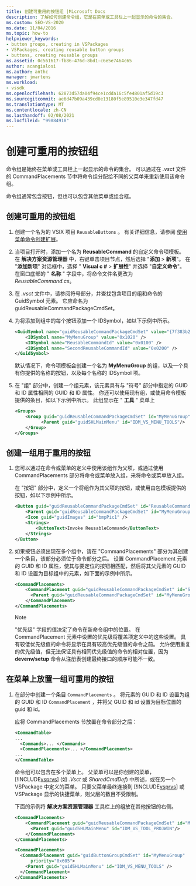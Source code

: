 ```yaml
---
title: 创建可重用的按钮组 |Microsoft Docs
description: 了解如何创建命令组，它是在菜单或工具栏上一起显示的命令的集合。
ms.custom: SEO-VS-2020
ms.date: 11/04/2016
ms.topic: how-to
helpviewer_keywords:
- button groups, creating in VSPackages
- VSPackages, creating reusable button groups
- buttons, creating reusable groups
ms.assetid: 0c561617-fb86-476d-8bd1-c6e5e7464c65
author: acangialosi
ms.author: anthc
manager: jmartens
ms.workload:
- vssdk
ms.openlocfilehash: 62873d57da04f94ce1cdda16c5fe4801af5d19c3
ms.sourcegitcommit: ae6d47b09a439cd0e13180f5e89510e3e347fd47
ms.translationtype: MT
ms.contentlocale: zh-CN
ms.lasthandoff: 02/08/2021
ms.locfileid: "99884918"
---
```

# <a name="create-reusable-groups-of-buttons"></a>创建可重用的按钮组
命令组是始终在菜单或工具栏上一起显示的命令的集合。 可以通过在 *.vsct* 文件的 CommandPlacements 节中将命令组分配给不同的父菜单来重新使用该命令组。

 命令组通常包含按钮，但也可以包含其他菜单或组合框。

## <a name="to-create-a-reusable-group-of-buttons"></a>创建可重用的按钮组

1. 创建一个名为的 VSIX 项目 `ReusableButtons` 。 有关详细信息，请参阅 [使用菜单命令创建扩展](../extensibility/creating-an-extension-with-a-menu-command.md)。

2. 当项目打开时，添加一个名为 **ReusableCommand** 的自定义命令项模板。 在 **解决方案资源管理器** 中，右键单击项目节点，然后选择 "**添加**  >  **新项**"。 在 "**添加新项**" 对话框中，选择 " **Visual c #**  >  **扩展性**" 并选择 "**自定义命令**"。 在窗口底部的 " **名称** " 字段中，将命令文件名更改为 *ReusableCommand.cs*。

3. 在 *.vsct* 文件中，请参阅符号部分，并查找包含项目的组和命令的 GuidSymbol 元素。 它应命名为 guidReusableCommandPackageCmdSet。

4. 为将添加到组中的每个按钮添加一个 IDSymbol，如以下示例中所示。

    ```xml
    <GuidSymbol name="guidReusableCommandPackageCmdSet" value="{7f383b2a-c6b9-4c1d-b4b8-a26dc5b60ca1}">
        <IDSymbol name="MyMenuGroup" value="0x1020" />
        <IDSymbol name="ReusableCommandId" value="0x0100" />
        <IDSymbol name="SecondReusableCommandId" value="0x0200" />
    </GuidSymbol>
    ```

     默认情况下，命令项模板会创建一个名为 **MyMenuGroup** 的组，以及一个具有你提供的名称的按钮，以及每个名称的 IDSymbol 项。

5. 在 "组" 部分中，创建一个组元素，该元素具有与 "符号" 部分中指定的 GUID 和 ID 属性相同的 GUID 和 ID 属性。 你还可以使用现有组，或使用命令模板提供的条目，如以下示例中所示。 此组显示在 " **工具** " 菜单上

    ```xml
    <Groups>
        <Group guid="guidReusableCommandPackageCmdSet" id="MyMenuGroup" priority="0x0600">
              <Parent guid="guidSHLMainMenu" id="IDM_VS_MENU_TOOLS"/>
        </Group>
    </Groups>
    ```

## <a name="to-create-a-group-of-buttons-for-reuse"></a>创建一组用于重用的按钮

1. 您可以通过在命令或菜单的定义中使用该组作为父项，或通过使用 CommandPlacements 部分将命令或菜单放入组，来将命令或菜单放入组。

     在 "按钮" 部分中，定义一个将组作为其父项的按钮，或使用由包模板提供的按钮，如以下示例中所示。

    ```xml
    <Button guid="guidReusableCommandPackageCmdSet" id="ReusableCommandId" priority="0x0100" type="Button">
        <Parent guid="guidReusableCommandPackageCmdSet" id="MyMenuGroup" />
        <Icon guid="guidImages" id="bmpPic1" />
        <Strings>
            <ButtonText>Invoke ReusableCommand</ButtonText>
        </Strings>
    </Button>
    ```

2. 如果按钮必须出现在多个组中，请在 "CommandPlacements" 部分为其创建一个条目，该部分必须位于命令部分之后。 设置 CommandPlacement 元素的 GUID 和 ID 属性，使其与要定位的按钮相匹配，然后将其父元素的 GUID 和 ID 设置为目标组中的元素，如下面的示例中所示。

    ```xml
    <CommandPlacements>
        <CommandPlacement guid="guidReusableCommandPackageCmdSet" id="SecondReusableCommandId" priority="0x105">
          <Parent guid="guidReusableCommandPackageCmdSet" id="MyMenuGroup" />
        </CommandPlacement>
    </CommandPlacements>
    ```

    > [!NOTE]
    > "优先级" 字段的值决定了命令在新命令组中的位置。 在 CommandPlacement 元素中设置的优先级将覆盖项定义中的这些设置。 具有较低优先级值的命令将显示在具有较高优先级值的命令之前。 允许使用重复的优先级值，但无法保证具有相同优先级值的命令的相对位置，因为 **devenv/setup** 命令从注册表创建最终接口的顺序可能不一致。

## <a name="to-put-a-reusable-group-of-buttons-on-a-menu"></a>在菜单上放置一组可重用的按钮

1. 在部分中创建一个条目 `CommandPlacements` 。 将元素的 GUID 和 ID 设置为组的 GUID 和 ID `CommandPlacement` ，并将父 GUID 和 id 设置为目标位置的 guid 和 id。

    应将 CommandPlacements 节放置在命令部分之后：

   ```xml
   <CommandTable>
   ...
     <Commands>... </Commands>
     <CommandPlacements>... </CommandPlacements>
   ...
   </CommandTable>
   ```

    命令组可以包含在多个菜单上。 父菜单可以是你创建的菜单， [!INCLUDE[vsprvs](../code-quality/includes/vsprvs_md.md)] (如 *.Vsct* 或 *SharedCmdDef*) 中所述，或在另一个 VSPackage 中定义的菜单。 只要父菜单最终连接到 [!INCLUDE[vsprvs](../code-quality/includes/vsprvs_md.md)] 或 VSPackage 显示的快捷菜单，则父层的数目不受限制。

    下面的示例将 **解决方案资源管理器** 工具栏上的组放在其他按钮的右侧。

   ```xml
   <CommandPlacements>
       <CommandPlacement guid="guidReusableCommandPackageCmdSet" id="MyMenuGroup" priority="0xF00">
         <Parent guid="guidSHLMainMenu" id="IDM_VS_TOOL_PROJWIN"/>
       </CommandPlacement>
   </CommandPlacements>
   ```

   ```xml
   <CommandPlacements>
     <CommandPlacement guid="guidButtonGroupCmdSet" id="MyMenuGroup"
         priority="0x605">
       <Parent guid="guidSHLMainMenu" id="IDM_VS_MENU_TOOLS" />
     </CommandPlacement>
   </CommandPlacements>

   ```
